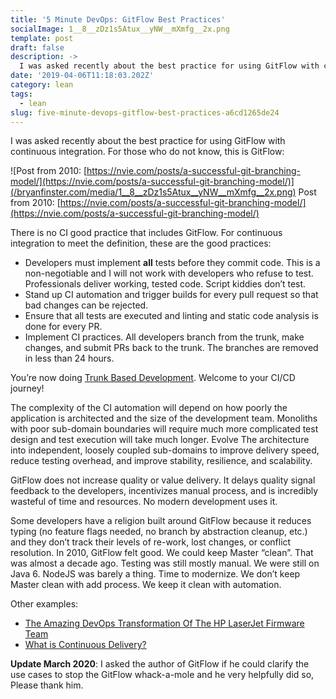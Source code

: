 ```yaml
---
title: '5 Minute DevOps: GitFlow Best Practices'
socialImage: 1__8__zDz1s5Atux__yNW__mXmfg__2x.png
template: post
draft: false
description: ->
  I was asked recently about the best practice for using GitFlow with continuous integration. For those who do not know...
date: '2019-04-06T11:18:03.202Z'
category: lean
tags:
  - lean
slug: five-minute-devops-gitflow-best-practices-a6cd1265de24
---
```


I was asked recently about the best practice for using GitFlow with continuous integration. For those who do not know, this is GitFlow:

![Post from 2010: [https://nvie.com/posts/a-successful-git-branching-model/](https://nvie.com/posts/a-successful-git-branching-model/)](/bryanfinster.com/media/1__8__zDz1s5Atux__yNW__mXmfg__2x.png)
Post from 2010: [https://nvie.com/posts/a-successful-git-branching-model/](https://nvie.com/posts/a-successful-git-branching-model/)

There is no CI good practice that includes GitFlow. For continuous integration to meet the definition, these are the good practices:

*   Developers must implement **all** tests before they commit code. This is a non-negotiable and I will not work with developers who refuse to test. Professionals deliver working, tested code. Script kiddies don’t test.
*   Stand up CI automation and trigger builds for every pull request so that bad changes can be rejected.
*   Ensure that all tests are executed and linting and static code analysis is done for every PR.
*   Implement CI practices. All developers branch from the trunk, make changes, and submit PRs back to the trunk. The branches are removed in less than 24 hours.

You’re now doing [Trunk Based Development](https://trunkbaseddevelopment.com). Welcome to your CI/CD journey!

The complexity of the CI automation will depend on how poorly the application is architected and the size of the development team. Monoliths with poor sub-domain boundaries will require much more complicated test design and test execution will take much longer. Evolve The architecture into independent, loosely coupled sub-domains to improve delivery speed, reduce testing overhead, and improve stability, resilience, and scalability.

GitFlow does not increase quality or value delivery. It delays quality signal feedback to the developers, incentivizes manual process, and is incredibly wasteful of time and resources. No modern development uses it.

Some developers have a religion built around GitFlow because it reduces typing (no feature flags needed, no branch by abstraction cleanup, etc.) and they don’t track their levels of re-work, lost changes, or conflict resolution. In 2010, GitFlow felt good. We could keep Master “clean”. That was almost a decade ago. Testing was still mostly manual. We were still on Java 6. NodeJS was barely a thing. Time to modernize. We don’t keep Master clean with add process. We keep it clean with automation.

Other examples:

*   [The Amazing DevOps Transformation Of The HP LaserJet Firmware Team](https://itrevolution.com/the-amazing-devops-transformation-of-the-hp-laserjet-firmware-team-gary-gruver/)
*   [What is Continuous Delivery?](https://continuousdelivery.com)

**Update March 2020**: I asked the author of GitFlow if he could clarify the use cases to stop the GitFlow whack-a-mole and he very helpfully did so, Please thank him.
